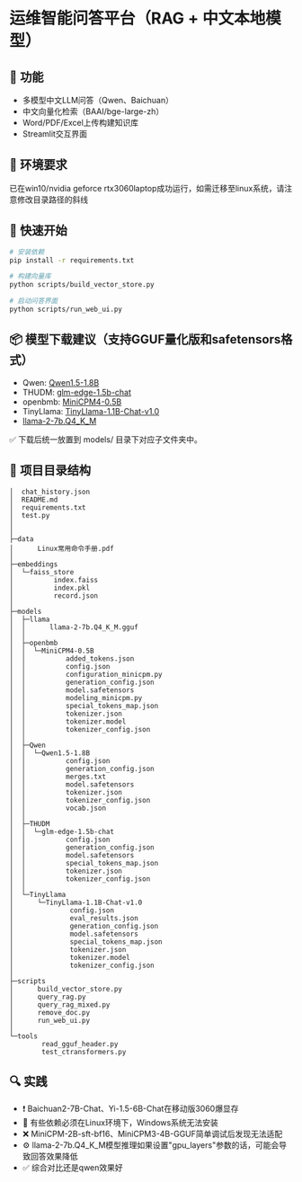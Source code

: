 # 运维智能问答平台（RAG + 中文本地模型）

## 🧠 功能
- 多模型中文LLM问答（Qwen、Baichuan）
- 中文向量化检索（BAAI/bge-large-zh）
- Word/PDF/Excel上传构建知识库
- Streamlit交互界面

## 🧰 环境要求
已在win10/nvidia geforce rtx3060laptop成功运行，如需迁移至linux系统，请注意修改目录路径的斜线

## 🚀 快速开始
```bash
# 安装依赖
pip install -r requirements.txt

# 构建向量库
python scripts/build_vector_store.py

# 启动问答界面
python scripts/run_web_ui.py
```

## 📦 模型下载建议（支持GGUF量化版和safetensors格式）
- Qwen: [Qwen1.5-1.8B](https://huggingface.co/Qwen/Qwen1.5-1.8B/tree/main)
- THUDM: [glm-edge-1.5b-chat](https://huggingface.co/THUDM/glm-edge-1.5b-chat/tree/main)
- openbmb: [MiniCPM4-0.5B](https://huggingface.co/openbmb/MiniCPM4-0.5B/tree/main)
- TinyLlama: [TinyLlama-1.1B-Chat-v1.0](https://huggingface.co/TinyLlama/TinyLlama-1.1B-Chat-v1.0/tree/main)
- [llama-2-7b.Q4_K_M](https://huggingface.co/TheBloke/Llama-2-7B-GGUF/tree/main)

✅ 下载后统一放置到 models/ 目录下对应子文件夹中。

## 📁 项目目录结构

```text
│  chat_history.json
│  README.md
│  requirements.txt
│  test.py
│
│
├─data
│      Linux常用命令手册.pdf    
│
├─embeddings
│  └─faiss_store
│          index.faiss
│          index.pkl
│          record.json
│
├─models
│  ├─llama
│  │      llama-2-7b.Q4_K_M.gguf
│  │
│  ├─openbmb
│  │  └─MiniCPM4-0.5B
│  │          added_tokens.json
│  │          config.json
│  │          configuration_minicpm.py
│  │          generation_config.json
│  │          model.safetensors
│  │          modeling_minicpm.py
│  │          special_tokens_map.json
│  │          tokenizer.json
│  │          tokenizer.model
│  │          tokenizer_config.json
│  │
│  ├─Qwen
│  │  └─Qwen1.5-1.8B
│  │          config.json
│  │          generation_config.json
│  │          merges.txt
│  │          model.safetensors
│  │          tokenizer.json
│  │          tokenizer_config.json
│  │          vocab.json
│  │
│  ├─THUDM
│  │  └─glm-edge-1.5b-chat
│  │          config.json
│  │          generation_config.json
│  │          model.safetensors
│  │          special_tokens_map.json
│  │          tokenizer.json
│  │          tokenizer_config.json
│  │
│  └─TinyLlama
│      └─TinyLlama-1.1B-Chat-v1.0
│              config.json
│              eval_results.json
│              generation_config.json
│              model.safetensors
│              special_tokens_map.json
│              tokenizer.json
│              tokenizer.model
│              tokenizer_config.json
│
├─scripts
│      build_vector_store.py
│      query_rag.py
│      query_rag_mixed.py
│      remove_doc.py
│      run_web_ui.py
│
└─tools
        read_gguf_header.py
        test_ctransformers.py

```

## 🔍 实践
- ❗ Baichuan2-7B-Chat、Yi-1.5-6B-Chat在移动版3060爆显存
- 🔧 有些依赖必须在Linux环境下，Windows系统无法安装
- ❌ MiniCPM-2B-sft-bf16、MiniCPM3-4B-GGUF简单调试后发现无法适配
- ⚙️ llama-2-7b.Q4_K_M模型推理如果设置"gpu_layers"参数的话，可能会导致回答效果降低
- ✅ 综合对比还是qwen效果好